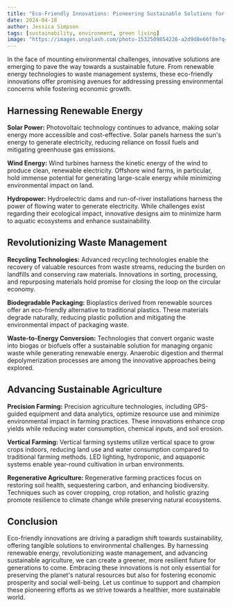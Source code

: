 ```yaml
---
title: "Eco-Friendly Innovations: Pioneering Sustainable Solutions for Environmental Challenges"
date: 2024-04-18
author: Jessica Simpson
tags: [sustainability, environment, green living]
image: "https://images.unsplash.com/photo-1532509854226-a2d9d8e66f8e?q=80&w=1974&auto=format&fit=crop&ixlib=rb-4.0.3&ixid=M3wxMjA3fDB8MHxwaG90by1wYWdlfHx8fGVufDB8fHx8fA%3D%3D"
---
```


In the face of mounting environmental challenges, innovative solutions are emerging to pave the way towards a sustainable future. From renewable energy technologies to waste management systems, these eco-friendly innovations offer promising avenues for addressing pressing environmental concerns while fostering economic growth.

## Harnessing Renewable Energy

**Solar Power:** Photovoltaic technology continues to advance, making solar energy more accessible and cost-effective. Solar panels harness the sun's energy to generate electricity, reducing reliance on fossil fuels and mitigating greenhouse gas emissions.

**Wind Energy:** Wind turbines harness the kinetic energy of the wind to produce clean, renewable electricity. Offshore wind farms, in particular, hold immense potential for generating large-scale energy while minimizing environmental impact on land.

**Hydropower:** Hydroelectric dams and run-of-river installations harness the power of flowing water to generate electricity. While challenges exist regarding their ecological impact, innovative designs aim to minimize harm to aquatic ecosystems and enhance sustainability.

## Revolutionizing Waste Management

**Recycling Technologies:** Advanced recycling technologies enable the recovery of valuable resources from waste streams, reducing the burden on landfills and conserving raw materials. Innovations in sorting, processing, and repurposing materials hold promise for closing the loop on the circular economy.

**Biodegradable Packaging:** Bioplastics derived from renewable sources offer an eco-friendly alternative to traditional plastics. These materials degrade naturally, reducing plastic pollution and mitigating the environmental impact of packaging waste.

**Waste-to-Energy Conversion:** Technologies that convert organic waste into biogas or biofuels offer a sustainable solution for managing organic waste while generating renewable energy. Anaerobic digestion and thermal depolymerization processes are among the innovative approaches being explored.

## Advancing Sustainable Agriculture

**Precision Farming:** Precision agriculture technologies, including GPS-guided equipment and data analytics, optimize resource use and minimize environmental impact in farming practices. These innovations enhance crop yields while reducing water consumption, chemical inputs, and soil erosion.

**Vertical Farming:** Vertical farming systems utilize vertical space to grow crops indoors, reducing land use and water consumption compared to traditional farming methods. LED lighting, hydroponic, and aquaponic systems enable year-round cultivation in urban environments.

**Regenerative Agriculture:** Regenerative farming practices focus on restoring soil health, sequestering carbon, and enhancing biodiversity. Techniques such as cover cropping, crop rotation, and holistic grazing promote resilience to climate change while preserving natural ecosystems.

## Conclusion

Eco-friendly innovations are driving a paradigm shift towards sustainability, offering tangible solutions to environmental challenges. By harnessing renewable energy, revolutionizing waste management, and advancing sustainable agriculture, we can create a greener, more resilient future for generations to come. Embracing these innovations is not only essential for preserving the planet's natural resources but also for fostering economic prosperity and social well-being. Let us continue to support and champion these pioneering efforts as we strive towards a healthier, more sustainable world.